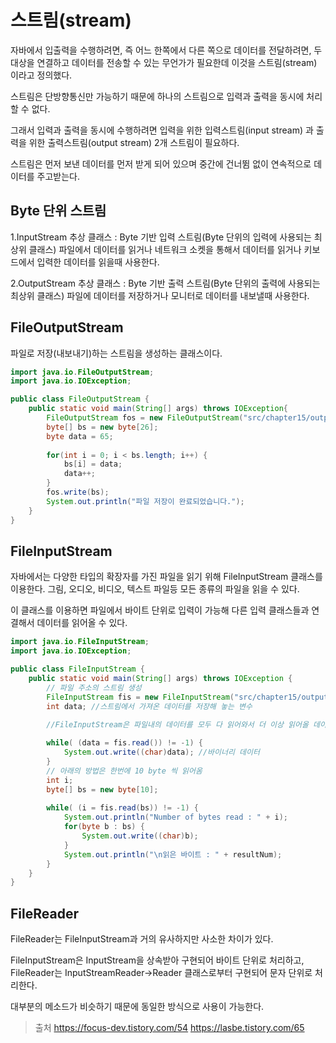 # 스트림(stream)

자바에서 입출력을 수행하려면, 즉 어느 한쪽에서 다른 쪽으로 데이터를 전달하려면, 두 대상을 연결하고 데이터를 전송할 수 있는 무언가가 필요한데 이것을 스트림(stream) 이라고 정의했다.

스트림은 단방향통신만 가능하기 때문에 하나의 스트림으로 입력과 출력을 동시에 처리할 수 없다.

그래서 입력과 출력을 동시에 수행하려면 입력을 위한 입력스트림(input stream) 과 출력을 위한 출력스트림(output stream) 2개 스트림이 필요하다.

스트림은 먼저 보낸 데이터를 먼저 받게 되어 있으며 중간에 건너뜀 없이 연속적으로 데이터를 주고받는다.
## Byte 단위 스트림
1.InputStream 추상 클래스 : Byte 기반 입력 스트림(Byte 단위의 입력에 사용되는 최상위 클래스)
파일에서 데이터를 읽거나 네트워크 소켓을 통해서 데이터를 읽거나 키보드에서 입력한 데이터를 읽을때 사용한다.

2.OutputStream 추상 클래스 : Byte 기반 출력 스트림(Byte 단위의 출력에 사용되는 최상위 클래스)
파일에 데이터를 저장하거나 모니터로 데이터를 내보낼때 사용한다.
## FileOutputStream
파일로 저장(내보내기)하는 스트림을 생성하는 클래스이다.
```java
import java.io.FileOutputStream;
import java.io.IOException;

public class FileOutputStream {
	public static void main(String[] args) throws IOException{
		FileOutputStream fos = new FileOutputStream("src/chapter15/output.txt");
		byte[] bs = new byte[26];
		byte data = 65;
		
		for(int i = 0; i < bs.length; i++) {
			bs[i] = data;
			data++;
		}
		fos.write(bs);
		System.out.println("파일 저장이 완료되었습니다.");
	}
}
```
## FileInputStream

자바에서는 다양한 타입의 확장자를 가진 파일을 읽기 위해 FileInputStream 클래스를 이용한다.
그림, 오디오, 비디오, 텍스트 파일등 모든 종류의 파일을 읽을 수 있다.

이 클래스를 이용하면 파일에서 바이트 단위로 입력이 가능해 다른 입력 클래스들과 연결해서 데이터를 읽어올 수 있다.

```java
import java.io.FileInputStream;
import java.io.IOException;

public class FileInputStream {
	public static void main(String[] args) throws IOException {
		// 파일 주소의 스트림 생성
		FileInputStream fis = new FileInputStream("src/chapter15/output.txt");
		int data; //스트림에서 가져온 데이터를 저장해 놓는 변수

		//FileInputStream은 파일내의 데이터를 모두 다 읽어와서 더 이상 읽어올 데이터가 없는 경우에는 -1을 리턴한다.
		
		while( (data = fis.read()) != -1) {
			System.out.write((char)data); //바이너리 데이터
		}
		// 아래의 방법은 한번에 10 byte 씩 읽어옴
		int i;
		byte[] bs = new byte[10];
		
		while( (i = fis.read(bs)) != -1) {
			System.out.println("Number of bytes read : " + i);
			for(byte b : bs) {
				System.out.write((char)b);
			}
			System.out.println("\n읽은 바이트 : " + resultNum);
		}
	}
}
```
## FileReader
FileReader는 FileInputStream과 거의 유사하지만 사소한 차이가 있다.

FileInputStream은 InputStream을 상속받아 구현되어 바이트 단위로 처리하고, FileReader는 InputStreamReader->Reader 클래스로부터 구현되어 문자 단위로 처리한다.

대부분의 메소드가 비슷하기 때문에 동일한 방식으로 사용이 가능한다.


>출처
>https://focus-dev.tistory.com/54
>https://lasbe.tistory.com/65